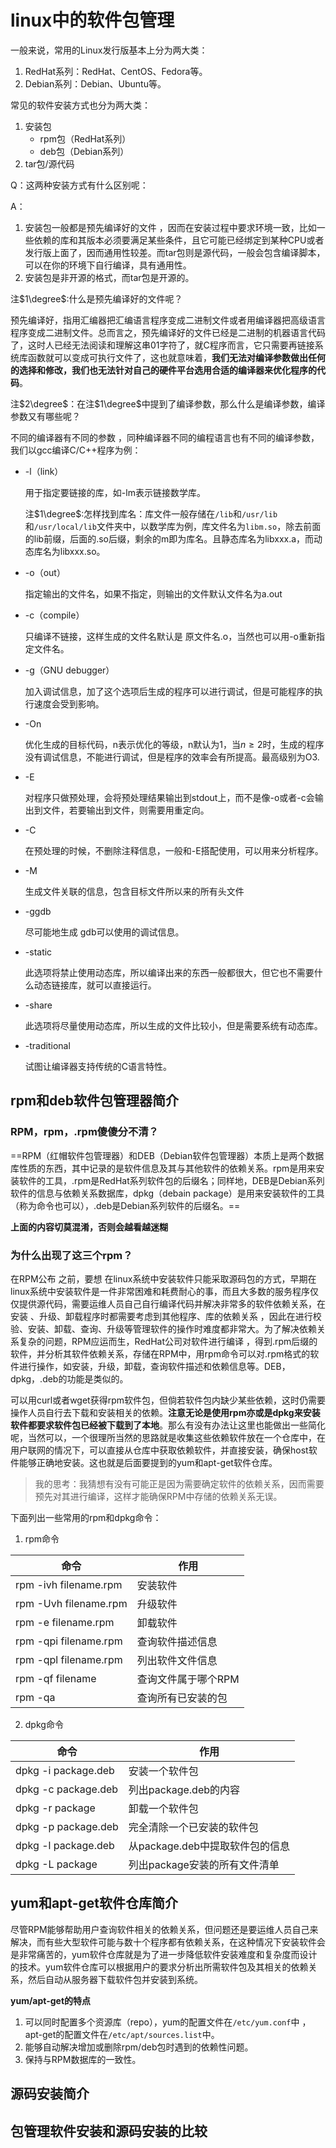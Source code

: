 # linux中的软件包管理

一般来说，常用的Linux发行版基本上分为两大类：

1. RedHat系列：RedHat、CentOS、Fedora等。
2. Debian系列：Debian、Ubuntu等。

常见的软件安装方式也分为两大类：

1. 安装包
   - rpm包（RedHat系列）
   - deb包（Debian系列）
2. tar包/源代码

Q：这两种安装方式有什么区别呢：

A：

1. 安装包一般都是预先编译好的文件 ，因而在安装过程中要求环境一致，比如一些依赖的库和其版本必须要满足某些条件，且它可能已经绑定到某种CPU或者发行版上面了，因而通用性较差。而tar包则是源代码，一般会包含编译脚本，可以在你的环境下自行编译，具有通用性。
2. 安装包是非开源的格式，而tar包是开源的。

注$1\degree$:什么是预先编译好的文件呢？

预先编译好，指用汇编器把汇编语言程序变成二进制文件或者用编译器把高级语言程序变成二进制文件。总而言之，预先编译好的文件已经是二进制的机器语言代码了，这时人已经无法阅读和理解这串01字符了，就C程序而言，它只需要再链接系统库函数就可以变成可执行文件了，这也就意味着，**我们无法对编译参数做出任何的选择和修改，我们也无法针对自己的硬件平台选用合适的编译器来优化程序的代码**。

注$2\degree$：在注$1\degree$中提到了编译参数，那么什么是编译参数，编译参数又有哪些呢？

不同的编译器有不同的参数 ，同种编译器不同的编程语言也有不同的编译参数，我们以gcc编译C/C++程序为例：

- -l（link）

  用于指定要链接的库，如-lm表示链接数学库。

  注$1\degree$:怎样找到库名：库文件一般存储在`/lib`和`/usr/lib`和`/usr/local/lib`文件夹中，以数学库为例，库文件名为`libm.so`，除去前面的lib前缀，后面的.so后缀，剩余的m即为库名。且静态库名为libxxx.a，而动态库名为libxxx.so。

- -o（out）

  指定输出的文件名，如果不指定，则输出的文件默认文件名为a.out

- -c（compile）

  只编译不链接，这样生成的文件名默认是 原文件名.o，当然也可以用-o重新指定文件名。

- -g（GNU debugger）

  加入调试信息，加了这个选项后生成的程序可以进行调试，但是可能程序的执行速度会受到影响。

- -On

  优化生成的目标代码，n表示优化的等级，n默认为1，当$n\ge2$时，生成的程序没有调试信息，不能进行调试，但是程序的效率会有所提高。最高级别为O3.

- -E

  对程序只做预处理，会将预处理结果输出到stdout上，而不是像-o或者-c会输出到文件，若要输出到文件，则需要用重定向。

- -C

  在预处理的时候，不删除注释信息，一般和-E搭配使用，可以用来分析程序。

- -M

  生成文件关联的信息，包含目标文件所以来的所有头文件

- -ggdb

  尽可能地生成 gdb可以使用的调试信息。

- -static

  此选项将禁止使用动态库，所以编译出来的东西一般都很大，但它也不需要什么动态链接库，就可以直接运行。

- -share

  此选项将尽量使用动态库，所以生成的文件比较小，但是需要系统有动态库。

- -traditional

  试图让编译器支持传统的C语言特性。

## rpm和deb软件包管理器简介

### RPM，rpm，.rpm傻傻分不清？

==RPM（红帽软件包管理器）和DEB（Debian软件包管理器）本质上是两个数据库性质的东西，其中记录的是软件信息及其与其他软件的依赖关系。rpm是用来安装软件的工具，.rpm是RedHat系列软件包的后缀名；同样地，DEB是Debian系列软件的信息与依赖关系数据库，dpkg（debain package）是用来安装软件的工具（称为命令也可以），.deb是Debian系列软件的后缀名。==

**上面的内容切莫混淆，否则会越看越迷糊**

### 为什么出现了这三个rpm？

在RPM公布 之前，要想 在linux系统中安装软件只能采取源码包的方式，早期在linux系统中安装软件是一件非常困难和耗费耐心的事，而且大多数的服务程序仅仅提供源代码，需要运维人员自己自行编译代码并解决非常多的软件依赖关系，在安装 、升级、卸载程序时都需要考虑到其他程序、库的依赖关系 ，因此在进行校验、安装、卸载、查询、升级等管理软件的操作时难度都非常大。为了解决依赖关系复杂的问题，RPM应运而生，RedHat公司对软件进行编译 ，得到.rpm后缀的软件，并分析其软件依赖关系，存储在RPM中，用rpm命令可以对.rpm格式的软件进行操作，如安装，升级，卸载，查询软件描述和依赖信息等。DEB，dpkg，.deb的功能是类似的。

可以用curl或者wget获得rpm软件包，但倘若软件包内缺少某些依赖，这时仍需要操作人员自行去下载和安装相关的依赖。**注意无论是使用rpm亦或是dpkg来安装软件都要求软件包已经被下载到了本地**。那么有没有办法让这里也能做出一些简化呢，当然可以，一个很理所当然的思路就是收集这些依赖软件放在一个仓库中，在用户联网的情况下，可以直接从仓库中获取依赖软件，并直接安装，确保host软件能够正确地安装。这也就是后面要提到的yum和apt-get软件仓库。

> 我的思考：我猜想有没有可能正是因为需要确定软件的依赖关系，因而需要预先对其进行编译，这样才能确保RPM中存储的依赖关系无误。

下面列出一些常用的rpm和dpkg命令：

1. rpm命令

| 命令                  | 作用                |
| --------------------- | ------------------- |
| rpm -ivh filename.rpm | 安装软件            |
| rpm -Uvh filename.rpm | 升级软件            |
| rpm -e filename.rpm   | 卸载软件            |
| rpm -qpi filename.rpm | 查询软件描述信息    |
| rpm -qpl filename.rpm | 列出软件文件信息    |
| rpm -qf filename      | 查询文件属于哪个RPM |
| rpm -qa               | 查询所有已安装的包  |

2. dpkg命令 

| 命令                | 作用                            |
| ------------------- | ------------------------------- |
| dpkg -i package.deb | 安装一个软件包                  |
| dpkg -c package.deb | 列出package.deb的内容           |
| dpkg -r package     | 卸载一个软件包                  |
| dpkg -p package.deb | 完全清除一个已安装的软件包      |
| dpkg -l package.deb | 从package.deb中提取软件包的信息 |
| dpkg -L package     | 列出package安装的所有文件清单   |

## yum和apt-get软件仓库简介

尽管RPM能够帮助用户查询软件相关的依赖关系，但问题还是要运维人员自己来解决，而有些大型软件可能与数十个程序都有依赖关系，在这种情况下安装软件会是非常痛苦的，yum软件仓库就是为了进一步降低软件安装难度和复杂度而设计的技术。yum软件仓库可以根据用户的要求分析出所需软件包及其相关的依赖关系，然后自动从服务器下载软件包并安装到系统。

**yum/apt-get的特点**

1. 可以同时配置多个资源库（repo），yum的配置文件在`/etc/yum.conf`中 ，apt-get的配置文件在`/etc/apt/sources.list`中。
2. 能够自动解决增加或删除rpm/deb包时遇到的依赖性问题。
3. 保持与RPM数据库的一致性。

## 源码安装简介

## 包管理软件安装和源码安装的比较

